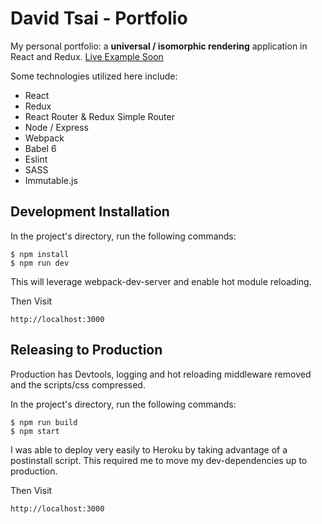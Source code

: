 # David Tsai - Portfolio

My personal portfolio: a **universal / isomorphic rendering** application in React and Redux. [Live Example Soon](http://www.whataniceguy.com)

Some technologies utilized here include:
* React
* Redux
* React Router & Redux Simple Router
* Node / Express
* Webpack
* Babel 6
* Eslint
* SASS
* Immutable.js

## Development Installation

In the project's directory, run the following commands:

```
$ npm install
$ npm run dev
```

This will leverage webpack-dev-server and enable hot module reloading.

Then  Visit

```
http://localhost:3000
```

## Releasing to Production

Production has Devtools, logging and hot reloading middleware removed and the scripts/css compressed. 

In the project's directory, run the following commands:

```
$ npm run build
$ npm start
```

I was able to deploy very easily to Heroku by taking advantage of a postinstall script. This required me to move my dev-dependencies up to production.

Then Visit

```
http://localhost:3000
```
